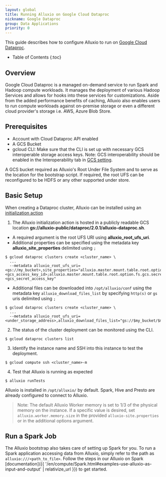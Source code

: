 ```yaml
---
layout: global
title: Running Alluxio on Google Cloud Dataproc
nickname: Google Dataproc
group: Data Applications
priority: 0
---
```


This guide describes how to configure Alluxio to run on [Google Cloud Dataproc](https://cloud.google.com/dataproc).

* Table of Contents
{:toc}

## Overview

Google Cloud Dataproc is a managed on-demand service to run Spark and Hadoop compute workloads.
It manages the deployment of various Hadoop Services and allows for hooks into these services for
customizations.
Aside from the added performance benefits of caching, Alluxio also enables users to run compute 
workloads against on-premise storage or even a different cloud provider's storage i.e. AWS, Azure
Blob Store.

## Prerequisites

* Account with Cloud Dataproc API enabled
* A GCS Bucket
* gcloud CLI: Make sure that the CLI is set up with necessary GCS interoperable storage access keys.
Note: GCS interoperability should be enabled in the Interoperability tab in
[GCS setting](https://console.cloud.google.com/storage/settings).

A GCS bucket required as Alluxio's Root Under File System and to serve as the location for the
bootstrap script.
If required, the root UFS can be reconfigured to be HDFS or any other supported under store.

## Basic Setup

When creating a Dataproc cluster, Alluxio can be installed using an
[initialization action](https://cloud.google.com/dataproc/docs/concepts/configuring-clusters/init-actions)

1. The Alluxio initialization action is hosted in a publicly readable
GCS location **gs://alluxio-public/dataproc/2.0.1/alluxio-dataproc.sh**.
* A required argument is the root UFS URI using **alluxio_root_ufs_uri**.
* Additional properties can be specified using the metadata key **alluxio_site_properties** delimited
using `;`
```console
$ gcloud dataproc clusters create <cluster_name> \
  ...
  --metadata alluxio_root_ufs_uri=<gs://my_bucket>,site_properties="alluxio.master.mount.table.root.option.fs.gcs.accessKeyId=<gcs_access_key_id>;alluxio.master.mount.table.root.option.fs.gcs.secretAccessKey=<gcs_secret_access_key"
```
* Additional files can be downloaded into `/opt/alluxio/conf` using the metadata key `alluxio_download_files_list` by specifying `http(s)` or `gs` uris delimited using `;`
```console
$ gcloud dataproc clusters create <cluster_name> \
  ...
  --metadata alluxio_root_ufs_uri=<under_storage_address>,alluxio_download_files_list="gs://$my_bucket/$my_file;https://$server/$file"
```
2. The status of the cluster deployment can be monitored using the CLI.
```console
$ gcloud dataproc clusters list
```
3. Identify the instance name and SSH into this instance to test the deployment.
```console
$ gcloud compute ssh <cluster_name>-m 
```
4. Test that Alluxio is running as expected
```console
$ alluxio runTests
```

Alluxio is installed in `/opt/alluxio/` by default.
Spark, Hive and Presto are already configured to connect to Alluxio.

> Note: The default Alluxio Worker memory is set to 1/3 of the physical memory on the instance.
If a specific value is desired, set `alluxio.worker.memory.size` in the provided
`alluxio-site.properties` or in the additional options argument.

## Run a Spark Job

The Alluxio bootstrap also takes care of setting up Spark for you.
To run a Spark application accessing data from Alluxio, simply refer to the path as
`alluxio:///<path_to_file>`.
Follow the steps in our Alluxio on Spark
[documentation]({{ '/en/compute/Spark.html#examples-use-alluxio-as-input-and-output' | relativize_url }})
to get started.
